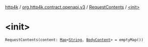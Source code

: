[http4k](../../index.md) / [org.http4k.contract.openapi.v3](../index.md) / [RequestContents](index.md) / [&lt;init&gt;](./-init-.md)

# &lt;init&gt;

`RequestContents(content: `[`Map`](https://kotlinlang.org/api/latest/jvm/stdlib/kotlin.collections/-map/index.html)`<`[`String`](https://kotlinlang.org/api/latest/jvm/stdlib/kotlin/-string/index.html)`, `[`BodyContent`](../-body-content/index.md)`> = emptyMap())`